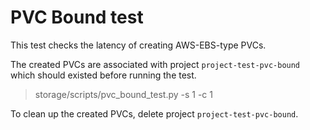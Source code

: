 # PVC Bound test

This test checks the latency of creating AWS-EBS-type PVCs.

The created PVCs are associated with project <code>project-test-pvc-bound</code>
which should existed before running the test.


> storage/scripts/pvc_bound_test.py -s 1 -c 1


To clean up the created PVCs, delete project <code>project-test-pvc-bound</code>.

